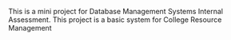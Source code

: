 This is a mini project for Database Management Systems Internal Assessment. This project is a basic system for College Resource Management
